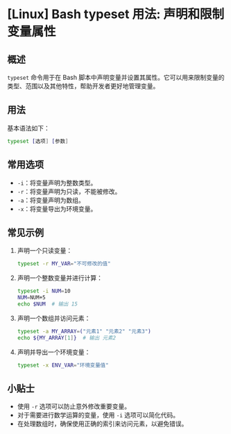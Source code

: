 # [Linux] Bash typeset 用法: 声明和限制变量属性

## 概述
`typeset` 命令用于在 Bash 脚本中声明变量并设置其属性。它可以用来限制变量的类型、范围以及其他特性，帮助开发者更好地管理变量。

## 用法
基本语法如下：
```bash
typeset [选项] [参数]
```

## 常用选项
- `-i`：将变量声明为整数类型。
- `-r`：将变量声明为只读，不能被修改。
- `-a`：将变量声明为数组。
- `-x`：将变量导出为环境变量。

## 常见示例
1. 声明一个只读变量：
   ```bash
   typeset -r MY_VAR="不可修改的值"
   ```

2. 声明一个整数变量并进行计算：
   ```bash
   typeset -i NUM=10
   NUM=NUM+5
   echo $NUM  # 输出 15
   ```

3. 声明一个数组并访问元素：
   ```bash
   typeset -a MY_ARRAY=("元素1" "元素2" "元素3")
   echo ${MY_ARRAY[1]}  # 输出 元素2
   ```

4. 声明并导出一个环境变量：
   ```bash
   typeset -x ENV_VAR="环境变量值"
   ```

## 小贴士
- 使用 `-r` 选项可以防止意外修改重要变量。
- 对于需要进行数学运算的变量，使用 `-i` 选项可以简化代码。
- 在处理数组时，确保使用正确的索引来访问元素，以避免错误。